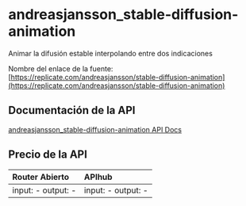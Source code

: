 # andreasjansson_stable-diffusion-animation

Animar la difusión estable interpolando entre dos indicaciones

Nombre del enlace de la fuente: [https://replicate.com/andreasjansson/stable-diffusion-animation](https://replicate.com/andreasjansson/stable-diffusion-animation)

## Documentación de la API

[andreasjansson_stable-diffusion-animation API Docs](../apis/es/andreasjansson_stable-diffusion-animation.md)

## Precio de la API

| Router Abierto | APIhub |
|:---|:---|
| input: - output: - | input: - output: - |
